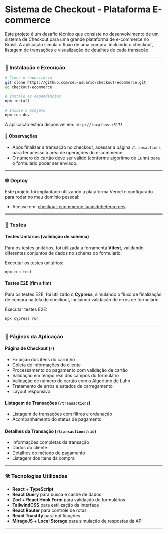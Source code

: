 # Sistema de Checkout - Plataforma E-commerce

Este projeto é um desafio técnico que consiste no desenvolvimento de um sistema de Checkout para uma grande plataforma de e-commerce no Brasil. A aplicação simula o fluxo de uma compra, incluindo o checkout, listagem de transações e visualização de detalhes de cada transação.

---

### 🚀 Instalação e Execução

```bash
# Clone o repositório
git clone https://github.com/seu-usuario/checkout-ecommerce.git
cd checkout-ecommerce

# Instale as dependências
npm install

# Inicie o projeto
npm run dev
```

A aplicação estará disponível em: `http://localhost:5173`

#### 📌 Observações

- Após finalizar a transação no checkout, acessar a página `/transactions` para ter acesso à area de operações do e-commerce.
- O número do cartão deve ser válido (conforme algoritmo de Luhn) para o formulário poder ser enviado.

---

### 🌐 Deploy

Este projeto foi implantado utilizando a plataforma Vercel e configurado para rodar no meu domínio pessoal:

- Acesse em: [checkout-ecommerce.lucasdebeterco.dev](https://checkout-ecommerce.lucasdebeterco.dev/)

---

### 🧪 Testes

#### Testes Unitários (validação de schema)

Para os testes unitários, foi utilizada a ferramenta **Vitest**, validando diferentes conjuntos de dados no schema do formulário.

Executar os testes unitários:
```bash
npm run test
```

#### Testes E2E (fim a fim)

Para os testes E2E, foi utilizado o **Cypress**, simulando o fluxo de finalização de compra na tela de checkout, incluindo validação de erros de formulário.

Executar testes E2E:
```bash
npx cypress run
```

---

### 📄 Páginas da Aplicação

#### **Página de Checkout** (`/`)
- Exibição dos itens do carrinho
- Coleta de informações do cliente
- Processamento do pagamento com validação de cartão
- Validação em tempo real dos campos do formulário
- Validação de número de cartão com o Algoritmo de Luhn
- Tratamento de erros e estados de carregamento
- Layout responsivo

#### **Listagem de Transações** (`/transactions`)
- Listagem de transações com filtros e ordenação
- Acompanhamento do status de pagamento

#### **Detalhes da Transação** (`/transactions/:id`)
- Informações completas da transação
- Dados do cliente
- Detalhes do método de pagamento
- Listagem dos itens da compra

---

### 🛠️ Tecnologias Utilizadas

- **React** + **TypeScript**
- **React Query** para busca e cache de dados
- **Zod** + **React Hook Form** para validação de formulários
- **TailwindCSS** para estilização da interface
- **React Router** para controle de rotas
- **React Toastify** para notificações
- **MirageJS** + **Local Storage** para simulação de respostas da API

---
